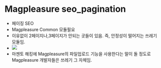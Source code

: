 # Magpleasure seo_pagination
- 페이징 SEO
- Magpleasure Common 모듈필요
- 이유없이 2페이지나,3페이지가 안되는 곳들이 있음. 즉, 안정성이 떨어지는 쓰레기 모듈임.
- ![](https://i.ibb.co/mHJrSZx/a.png)
- 마젠토 해킹에 Magpleasure의 파일업로드 기능을 사용한다는 말이 돌 정도로 Magpleasure 개발자들은 쓰레기 그 자체임.
